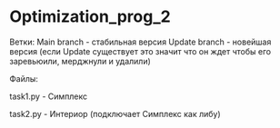 # Optimization_prog_2

Ветки:
 Main branch - стабильная версия
 Update branch - новейшая версия (если Update существует это значит что он ждет чтобы его заревьюили, мерджнули и удалили)




Файлы:

 task1.py - Симплекс
 
 task2.py - Интериор (подключает Симплекс как либу)
